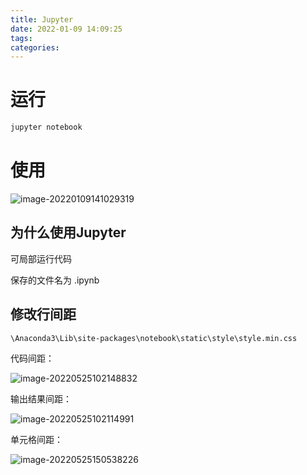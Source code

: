 ```yaml
---
title: Jupyter
date: 2022-01-09 14:09:25
tags:
categories:
---
```




# 运行

```bash
jupyter notebook
```



# 使用

![image-20220109141029319](https://gitee.com/simple_one1/pic/raw/master/image-20220109141029319.png)



## 为什么使用Jupyter

可局部运行代码

保存的文件名为 .ipynb





## 修改行间距

`\Anaconda3\Lib\site-packages\notebook\static\style\style.min.css`



代码间距：

![image-20220525102148832](https://picgo-freejim.oss-cn-beijing.aliyuncs.com/image-20220525102148832.png)



输出结果间距：

![image-20220525102114991](https://picgo-freejim.oss-cn-beijing.aliyuncs.com/image-20220525102114991.png)



单元格间距：

![image-20220525150538226](https://picgo-freejim.oss-cn-beijing.aliyuncs.com/image-20220525150538226.png)
